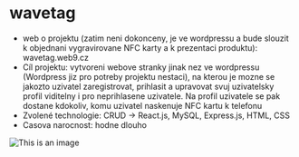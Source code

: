 # wavetag

* web o projektu (zatim neni dokonceny, je ve wordpressu a bude slouzit k objednani vygravirovane NFC karty a k prezentaci produktu): wavetag.web9.cz
* Cíl projektu: vytvoreni webove stranky jinak nez ve wordpressu (Wordpress jiz pro potreby projektu nestaci), na kterou je mozne se jakozto uzivatel zaregistrovat, prihlasit a upravovat svuj uzivatelsky profil viditelny i pro neprihlasene uzivatele. Na profil uzivatele se pak dostane kdokoliv, komu uzivatel naskenuje NFC kartu k telefonu
* Zvolené technologie: CRUD -> React.js, MySQL, Express.js, HTML, CSS
* Casova narocnost: hodne dlouho



![This is an image](https://myoctocat.com/assets/images/base-octocat.svg)
